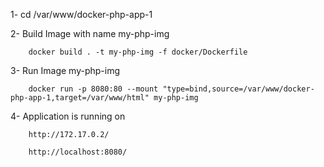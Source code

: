 1- cd /var/www/docker-php-app-1

2- Build Image with name my-php-img

		docker build . -t my-php-img -f docker/Dockerfile

3- Run Image my-php-img

		docker run -p 8080:80 --mount "type=bind,source=/var/www/docker-php-app-1,target=/var/www/html" my-php-img

4- Application is running on

		http://172.17.0.2/

		http://localhost:8080/

